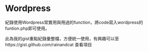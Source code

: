 # Wordpress

紀錄使用Wordpress常實用與用過的function，將code寫入wordpress的funtion.php即可使用。

此為我的gist重點紀錄彙整檔，方便統一使用，有興趣可以至https://gist.github.com/rainandcat 查看項目
